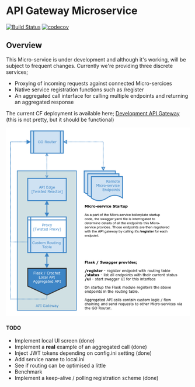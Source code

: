 # API Gateway Microservice
[![Build Status](https://travis-ci.org/ONSdigital/ras-api-gateway.svg?branch=master)](https://travis-ci.org/ONSdigital/ras-api-gateway)
[![codecov](https://codecov.io/gh/onsdigital/ras-api-gateway/branch/master/graph/badge.svg)](https://codecov.io/gh/onsdigital/ras-api-gateway)

## Overview

This Micro-service is under development and although it's working, will be subject
to frequent changes. Currently we're providing three discrete services;

* Proxying of incoming requests against connected Micro-sercices
* Native service registration functions such as /register
* An aggregated call interface for calling multiple endpoints and returning an aggregated response

The current CF deployment is available here; [Development API Gateway](https://api-dev.apps.mvp.onsclofo.uk/api/1.0.0/mygateway)
(this is not pretty, but it should be functional)

![api_gateway_architecture.png](api_gateway_architecture.png)


#### TODO

* Implement local UI screen (done)
* Implement a **real** example of an aggregated call (done)
* Inject JWT tokens depending on config.ini setting (done)
* Add service name to local.ini
* See if routing can be optimised a little
* Benchmark
* Implement a keep-alive / polling registration scheme (done)
